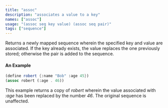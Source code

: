 ```yaml
---
title: "assoc"
description: "associates a value to a key"
names: ["assoc"]
usage: "(assoc seq key value) (assoc seq pair)"
tags: ["sequence"]
---
```


Returns a newly mapped sequence wherein the specified key and value are associated. If the key already exists, the value replaces the one previously stored; otherwise the pair is added to the sequence.

#### An Example

```scheme
(define robert {:name "Bob" :age 45})
(assoc robert (:age . 46))
```

This example returns a copy of _robert_ wherein the value associated with _:age_ has been replaced by the number _46_. The original sequence is unaffected.
